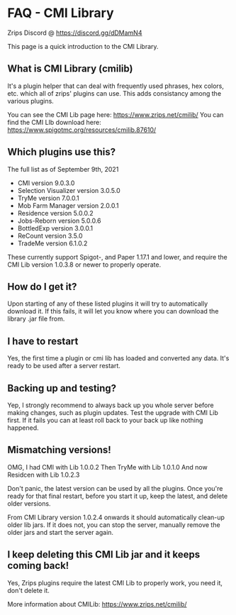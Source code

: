 # FAQ - CMI Library

Zrips Discord @ https://discord.gg/dDMamN4

This page is a quick introduction to the CMI Library. 

## What is CMI Library (cmilib)

It's a plugin helper that can deal with frequently used phrases, hex colors, etc. which all of zrips' plugins can use. This adds consistancy among the various plugins.

You can see the CMI Lib page here: <https://www.zrips.net/cmilib/>
You can find the CMI LIb download here: <https://www.spigotmc.org/resources/cmilib.87610/>

## Which plugins use this?

The full list as of September 9th, 2021

- CMI version 9.0.3.0
- Selection Visualizer version 3.0.5.0
- TryMe version 7.0.0.1
- Mob Farm Manager version 2.0.0.1
- Residence version 5.0.0.2
- Jobs-Reborn version 5.0.0.6
- BottledExp version 3.0.0.1
- ReCount version 3.5.0
- TradeMe version 6.1.0.2

These currently support Spigot-, and Paper 1.17.1 and lower, and require the CMI Lib version 1.0.3.8 or newer to properly operate.

## How do I get it?

Upon starting of any of these listed plugins it will try to automatically download it. If this fails, it will let you know where you can download the library .jar file from.

## I have to restart

Yes, the first time a plugin or cmi lib has loaded and converted any data. It's ready to be used after a server restart.

## Backing up and testing?

Yep, I strongly recommend to always back up you whole server before making changes, such as plugin updates. Test the upgrade with CMI Lib first. If it fails you can at least roll back to your back up like nothing happened.

## Mismatching versions!

OMG, I had CMI with Lib 1.0.0.2
Then TryMe with Lib 1.0.1.0
And now Residcen with Lib 1.0.2.3

Don't panic, the latest version can be used by all the plugins. Once you're ready for that final restart, before you start it up, keep the latest, and delete older versions.

From CMI Library version 1.0.2.4 onwards it should automatically clean-up older lib jars. If it does not, you can stop the server, manually remove the older jars and start the server again.

## I keep deleting this CMI Lib jar and it keeps coming back!

Yes, Zrips plugins require the latest CMI Lib to properly work, you need it, don't delete it.

More information about CMILib: https://www.zrips.net/cmilib/
